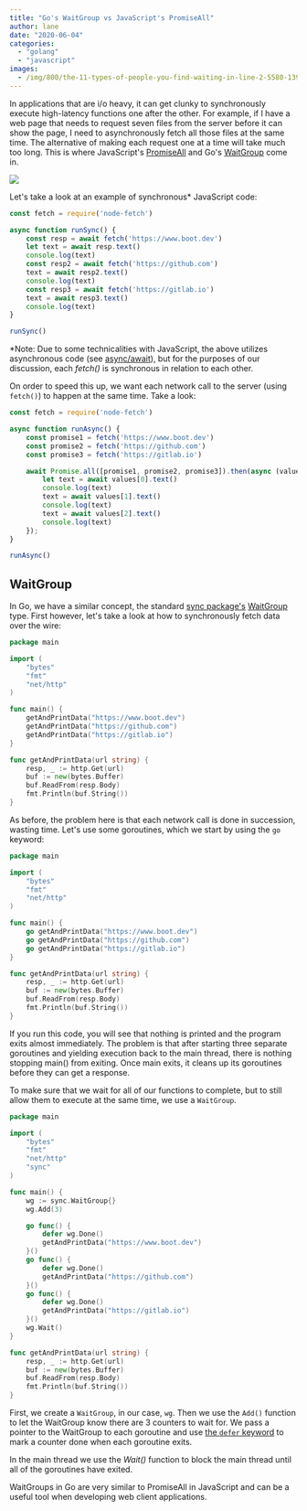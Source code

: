 ```yaml
---
title: "Go's WaitGroup vs JavaScript's PromiseAll"
author: lane
date: "2020-06-04"
categories: 
  - "golang"
  - "javascript"
images:
  - /img/800/the-11-types-of-people-you-find-waiting-in-line-2-5580-1395413282-13_dblbig.webp
---
```


In applications that are i/o heavy, it can get clunky to synchronously execute high-latency functions one after the other. For example, if I have a web page that needs to request seven files from the server before it can show the page, I need to asynchronously fetch all those files at the same time. The alternative of making each request one at a time will take much too long. This is where JavaScript's [PromiseAll](https://developer.mozilla.org/en-US/docs/Web/JavaScript/Reference/Global_Objects/Promise/all) and Go's [WaitGroup](https://golang.org/pkg/sync/#WaitGroup) come in.

![](/img/800/Screen-Shot-2020-06-03-at-7.23.33-AM-1-1024x606.png)

Let's take a look at an example of synchronous\* JavaScript code:

```js
const fetch = require('node-fetch')

async function runSync() {
    const resp = await fetch('https://www.boot.dev')
    let text = await resp.text()
    console.log(text)
    const resp2 = await fetch('https://github.com')
    text = await resp2.text()
    console.log(text)
    const resp3 = await fetch('https://gitlab.io')
    text = await resp3.text()
    console.log(text)
}

runSync()
```

\*Note: Due to some technicalities with JavaScript, the above utilizes asynchronous code (see [async/await](https://javascript.info/async-await)), but for the purposes of our discussion, each _fetch()_ is synchronous in relation to each other.

On order to speed this up, we want each network call to the server (using `fetch()`) to happen at the same time. Take a look:

```js
const fetch = require('node-fetch')

async function runAsync() {
    const promise1 = fetch('https://www.boot.dev')
    const promise2 = fetch('https://github.com')
    const promise3 = fetch('https://gitlab.io')

    await Promise.all([promise1, promise2, promise3]).then(async (values) => {
        let text = await values[0].text()
        console.log(text)
        text = await values[1].text()
        console.log(text)
        text = await values[2].text()
        console.log(text)
    });
}

runAsync()
```

## WaitGroup

In Go, we have a similar concept, the standard [sync package's](https://golang.org/pkg/sync/) [WaitGroup](https://golang.org/pkg/sync/#WaitGroup) type. First however, let's take a look at how to synchronously fetch data over the wire:

```go
package main

import (
	"bytes"
	"fmt"
	"net/http"
)

func main() {
	getAndPrintData("https://www.boot.dev")
	getAndPrintData("https://github.com")
	getAndPrintData("https://gitlab.io")
}

func getAndPrintData(url string) {
	resp, _ := http.Get(url)
	buf := new(bytes.Buffer)
	buf.ReadFrom(resp.Body)
	fmt.Println(buf.String())
}
```

As before, the problem here is that each network call is done in succession, wasting time. Let's use some goroutines, which we start by using the `go` keyword:

```go
package main

import (
	"bytes"
	"fmt"
	"net/http"
)

func main() {
	go getAndPrintData("https://www.boot.dev")
	go getAndPrintData("https://github.com")
	go getAndPrintData("https://gitlab.io")
}

func getAndPrintData(url string) {
	resp, _ := http.Get(url)
	buf := new(bytes.Buffer)
	buf.ReadFrom(resp.Body)
	fmt.Println(buf.String())
}
```

If you run this code, you will see that nothing is printed and the program exits almost immediately. The problem is that after starting three separate goroutines and yielding execution back to the main thread, there is nothing stopping main() from exiting. Once main exits, it cleans up its goroutines before they can get a response.

To make sure that we wait for all of our functions to complete, but to still allow them to execute at the same time, we use a `WaitGroup`.

```go
package main

import (
	"bytes"
	"fmt"
	"net/http"
	"sync"
)

func main() {
	wg := sync.WaitGroup{}
	wg.Add(3)

	go func() {
		defer wg.Done()
		getAndPrintData("https://www.boot.dev")
	}()
	go func() {
		defer wg.Done()
		getAndPrintData("https://github.com")
	}()
	go func() {
		defer wg.Done()
		getAndPrintData("https://gitlab.io")
	}()
	wg.Wait()
}

func getAndPrintData(url string) {
	resp, _ := http.Get(url)
	buf := new(bytes.Buffer)
	buf.ReadFrom(resp.Body)
	fmt.Println(buf.String())
}
```

First, we create a `WaitGroup`, in our case, `wg`. Then we use the `Add()` function to let the WaitGroup know there are 3 counters to wait for. We pass a pointer to the WaitGroup to each goroutine and use [the `defer` keyword](/golang/defer-golang/) to mark a counter done when each goroutine exits.

In the main thread we use the _Wait()_ function to block the main thread until all of the goroutines have exited.

WaitGroups in Go are very similar to PromiseAll in JavaScript and can be a useful tool when developing web client applications.

